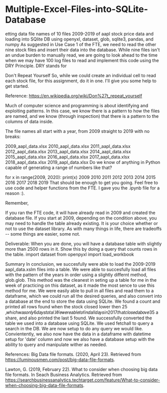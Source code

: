 # Multiple-Excel-Files-into-SQLite-Database
etting data file names of 10 files 2009-2019 of aapl stock price data and loading into SQlite DB using openyxl, dataset, glob, sqlite3, pandas, and numpy
As suggested in Use Case 1 of the FTE, we need to read the other nine stock files and insert their data into the database. While nine files isn't an undue burden to manually read, we are going to look ahead to the time when we may have 100 log files to read and implement this code using the DRY Principle. DRY stands for

Don't Repeat Yourself So, while we could create an individual cell to read each stock file, for this assignment, do it in one. I'll give you some help to get started.

Reference: https://en.wikipedia.org/wiki/Don%27t_repeat_yourself

Much of computer science and programming is about identifying and exploiting patterns. In this case, we know there is a pattern to how the files are named, and we know (through inspection) that there is a pattern to the columns of data inside.

The file names all start with a year, from 2009 straight to 2019 with no breaks:

2009_aapl_data.xlsx 2010_aapl_data.xlsx 2011_aapl_data.xlsx 2012_aapl_data.xlsx 2013_aapl_data.xlsx 2014_aapl_data.xlsx 2015_aapl_data.xlsx 2016_aapl_data.xlsx 2017_aapl_data.xlsx 2018_aapl_data.xlsx 2019_aapl_data.xlsx Do we know of anything in Python capable of generating a range of numbers like that?

for x in range(2009, 2020): print(x) 2009 2010 2011 2012 2013 2014 2015 2016 2017 2018 2019 That should be enough to get you going. Feel free to use code and helper functions from the FTE. I gave you the .ipynb file for a reason :).

Remember,

If you ran the FTE code, it will have already read in 2009 and created the database file. If you start at 2009, depending on the condition above, you may need to handle the table already existing. It is your choice whether or not to use the dataset library. As with many things in life, there are tradeoffs -- some things are easier, some not.

Deliverable:
When you are done, you will have a database table with slightly more than 2500 rows in it. Show this by doing a query that counts rows in the table. import dataset from openpyxl import load_workbook


Summary
In conclusion, we succesfully were able to load the 2009-2019 aapl_data.xslm files into a table. We were able to succesfully load all files with the pattern of the years in order using a slightly differnt method, glob.glob. This method was the cleanest in seting up a table for me in the week of practicing on this dataset, as it made the most sence to use this method for me. We were easily able to pull in all files and read them to a dataframe, which we could run all the desired queries, and also convert into a database at the end to store the data using SQLite. We found a count and printed all rows found when the stock closed lower then 25 ,𝑤ℎ𝑖𝑐ℎ𝑤𝑎𝑠𝑜𝑛𝑙𝑦6𝑑𝑎𝑦𝑠𝑡𝑜𝑡𝑎𝑙.𝑊𝑒𝑤𝑒𝑟𝑒𝑎𝑏𝑙𝑒𝑡𝑜𝑓𝑖𝑛𝑑𝑎𝑙𝑙𝑑𝑎𝑦𝑠𝑖𝑛2017𝑡ℎ𝑎𝑡𝑐𝑙𝑜𝑠𝑒𝑑𝑎𝑏𝑜𝑣𝑒35  a share, and also printed the last 5 found. We successfully converted the table we used into a database using SQLite. We used fetchall to query a search in the DB. We are now setup to do any query we would like. Convientently, we also now have the data in a dataframe with datetime setup for 'date' column and now we also have a database setup with the ability to query and manipulate wither as needed.

References:
Big Data file formats. (2020, April 23). Retrieved from https://luminousmen.com/post/big-data-file-formats.

Lawton, G. (2019, February 22). What to consider when choosing big data file formats. In Seach Business Analytics. Retrieved from https://searchbusinessanalytics.techtarget.com/feature/What-to-consider-when-choosing-big-data-file-formats.

